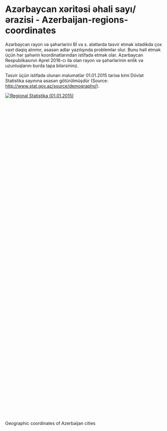 # Azərbaycan xəritəsi əhali sayı/ərazisi - Azerbaijan-regions-coordinates

Azərbaycan rayon və şəhərlərini Bİ və s. alətlərdə təsvir etmək istədikdə çox vaxt dəqiq alınmır, əsasən adlar yazılışında problemlər olur. Bunu həll etmək üçün hər şəhərin koordinatlarından istifadə etmək olar. Azərbaycan Respublikasının Aprel 2016-cı ilə olan rayon və şəhərlərinin enlik və uzunluqlarını burda tapa bilərsininz.

Təsvir üçün istifadə olunan məlumatlar 01.01.2015 tarixə kimi Dövlət Statistika sayınına əsasən götürülmüşdür (Source: http://www.stat.gov.az/source/demoqraphy/).

<html>
<script type='text/javascript' src='https://public.tableau.com/javascripts/api/viz_v1.js'></script><div class='tableauPlaceholder' style='width: 1020px; height: 1033px;'><noscript><a href='#'><img alt='Regional Statistika (01.01.2015) ' src='https:&#47;&#47;public.tableau.com&#47;static&#47;images&#47;Az&#47;Azerbaycanregionlarinstatistikasi&#47;Azrbaycanrazivhalistatistikas&#47;1_rss.png' style='border: none' /></a></noscript><object class='tableauViz' width='1020' height='1033' style='display:none;'><param name='host_url' value='https%3A%2F%2Fpublic.tableau.com%2F' /> <param name='site_root' value='' /><param name='name' value='Azerbaycanregionlarinstatistikasi&#47;Azrbaycanrazivhalistatistikas' /><param name='tabs' value='no' /><param name='toolbar' value='yes' /><param name='static_image' value='https:&#47;&#47;public.tableau.com&#47;static&#47;images&#47;Az&#47;Azerbaycanregionlarinstatistikasi&#47;Azrbaycanrazivhalistatistikas&#47;1.png' /> <param name='animate_transition' value='yes' /><param name='display_static_image' value='yes' /><param name='display_spinner' value='yes' /><param name='display_overlay' value='yes' /><param name='display_count' value='yes' /><param name='showTabs' value='y' /></object></div>
</html>

Geographic coordinates of Azerbaijan cities

